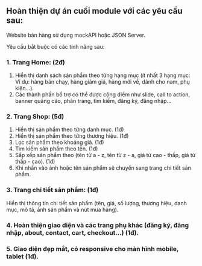 ## Hoàn thiện dự án cuối module với các yêu cầu sau:

Website bán hàng sử dụng mockAPI hoặc JSON Server.

Yêu cầu bắt buộc có các tính năng sau:

### 1. Trang Home: (2đ)

1.  Hiển thị danh sách sản phẩm theo từng hạng mục (ít nhất 3 hạng mục: Ví dụ: hàng bán chạy, hàng giảm giá, hàng mới về, dành cho nam, phụ kiện...).
2.  Các thành phần bổ trợ có thể được cộng điểm như slide, call to action, banner quảng cáo, phân trang, tìm kiếm, đăng ký, đăng nhập...

### 2. Trang Shop: (5đ)

1.  Hiển thị sản phẩm theo từng danh mục. (1đ)
2.  Hiển thị sản phẩm theo từng thương hiệu. (1đ)
3.  Lọc sản phẩm theo khoảng giá. (1đ)
4.  Tìm kiếm sản phẩm theo tên. (1đ)
5.  Sắp xếp sản phẩm theo (tên từ a - z, tên từ z - a, giá từ cao - thấp, giá từ thấp - cao). (1đ)
6.  Khi nhấn vào ảnh hoặc tên sản phẩm sẽ chuyển sang trang chi tiết sản phẩm.

### 3. Trang chi tiết sản phẩm: (1đ)

Hiển thị thông tin chi tiết sản phẩm (tên, giá, số lượng, thương hiệu, danh mục, mô tả, ảnh sản phẩm và nút mua hàng).

### 4. Hoàn thiện giao diện và các trang phụ khác (đăng ký, đăng nhập, about, contact, cart, checkout...) (1đ).

### 5. Giao diện đẹp mắt, có responsive cho màn hình mobile, tablet (1đ).
